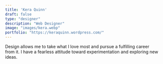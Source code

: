 ```yaml
---
title: 'Kera Quinn'
draft: false
type: "designer"
description: "Web Designer"
image: "images/kera.webp"
portfolio: "https://keraquinn.wordpress.com/"
---
```


Design allows me to take what I love most and pursue a fulfilling career from it. I have a fearless attitude toward experimentation and exploring new ideas.
